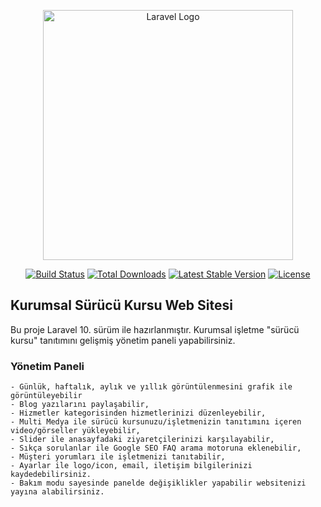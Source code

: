 <p align="center"><a href="https://laravel.com" target="_blank"><img src="https://raw.githubusercontent.com/laravel/art/master/logo-lockup/5%20SVG/2%20CMYK/1%20Full%20Color/laravel-logolockup-cmyk-red.svg" width="400" alt="Laravel Logo"></a></p>

<p align="center">
<a href="https://github.com/laravel/framework/actions"><img src="https://github.com/laravel/framework/workflows/tests/badge.svg" alt="Build Status"></a>
<a href="https://packagist.org/packages/laravel/framework"><img src="https://img.shields.io/packagist/dt/laravel/framework" alt="Total Downloads"></a>
<a href="https://packagist.org/packages/laravel/framework"><img src="https://img.shields.io/packagist/v/laravel/framework" alt="Latest Stable Version"></a>
<a href="https://packagist.org/packages/laravel/framework"><img src="https://img.shields.io/packagist/l/laravel/framework" alt="License"></a>
</p>

## Kurumsal Sürücü Kursu Web Sitesi
Bu proje Laravel 10. sürüm ile hazırlanmıştır. Kurumsal işletme "sürücü kursu" tanıtımını gelişmiş yönetim paneli yapabilirsiniz.

### Yönetim Paneli
    - Günlük, haftalık, aylık ve yıllık görüntülenmesini grafik ile görüntüleyebilir
    - Blog yazılarını paylaşabilir,
    - Hizmetler kategorisinden hizmetlerinizi düzenleyebilir,
    - Multi Medya ile sürücü kursunuzu/işletmenizin tanıtımını içeren video/görseller yükleyebilir,
    - Slider ile anasayfadaki ziyaretçilerinizi karşılayabilir,
    - Sıkça sorulanlar ile Google SEO FAQ arama motoruna eklenebilir,
    - Müşteri yorumları ile işletmenizi tanıtabilir,
    - Ayarlar ile logo/icon, email, iletişim bilgilerinizi kaydedebilirsiniz.
    - Bakım modu sayesinde panelde değişiklikler yapabilir websitenizi yayına alabilirsiniz.
